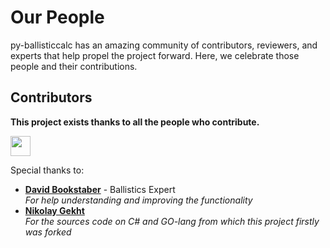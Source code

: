 # Our People

py-ballisticcalc has an amazing community of contributors, reviewers, and experts that help propel the project forward.
Here, we celebrate those people and their contributions.

## Contributors
**This project exists thanks to all the people who contribute.**

<a href="https://github.com/o-murphy/py_ballisticcalc/graphs/contributors"><img height=32 src="https://contrib.rocks/image?repo=o-murphy/py_ballisticcalc" /></a>

Special thanks to:

* **[David Bookstaber](https://github.com/dbookstaber)** - Ballistics Expert <br>
*For help understanding and improving the functionality*
* **[Nikolay Gekht](https://github.com/nikolaygekht)** <br>
*For the sources code on C# and GO-lang from which this project firstly was forked*


[//]: # (## Experts)

[//]: # ()
[//]: # (These are the users that have helped others the most with questions in GitHub through *all time*.)

[//]: # ()
[//]: # ({{ experts }})

[//]: # (## About the data)

[//]: # ()
[//]: # (The data displayed above is calculated monthly via the Github GraphQL API.)

[//]: # ()
[//]: # (Depending on changing conditions, the thresholds for the different categories of contributors may change in the future.)